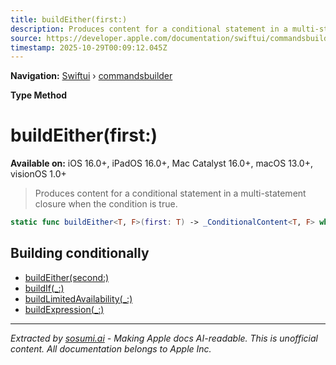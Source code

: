 ```yaml
---
title: buildEither(first:)
description: Produces content for a conditional statement in a multi-statement closure when the condition is true.
source: https://developer.apple.com/documentation/swiftui/commandsbuilder/buildeither(first:)
timestamp: 2025-10-29T00:09:12.045Z
---
```


**Navigation:** [Swiftui](/documentation/swiftui) › [commandsbuilder](/documentation/swiftui/commandsbuilder)

**Type Method**

# buildEither(first:)

**Available on:** iOS 16.0+, iPadOS 16.0+, Mac Catalyst 16.0+, macOS 13.0+, visionOS 1.0+

> Produces content for a conditional statement in a multi-statement closure when the condition is true.

```swift
static func buildEither<T, F>(first: T) -> _ConditionalContent<T, F> where T : Commands, F : Commands
```

## Building conditionally

- [buildEither(second:)](/documentation/swiftui/commandsbuilder/buildeither(second:))
- [buildIf(_:)](/documentation/swiftui/commandsbuilder/buildif(_:))
- [buildLimitedAvailability(_:)](/documentation/swiftui/commandsbuilder/buildlimitedavailability(_:))
- [buildExpression(_:)](/documentation/swiftui/commandsbuilder/buildexpression(_:))

---

*Extracted by [sosumi.ai](https://sosumi.ai) - Making Apple docs AI-readable.*
*This is unofficial content. All documentation belongs to Apple Inc.*

